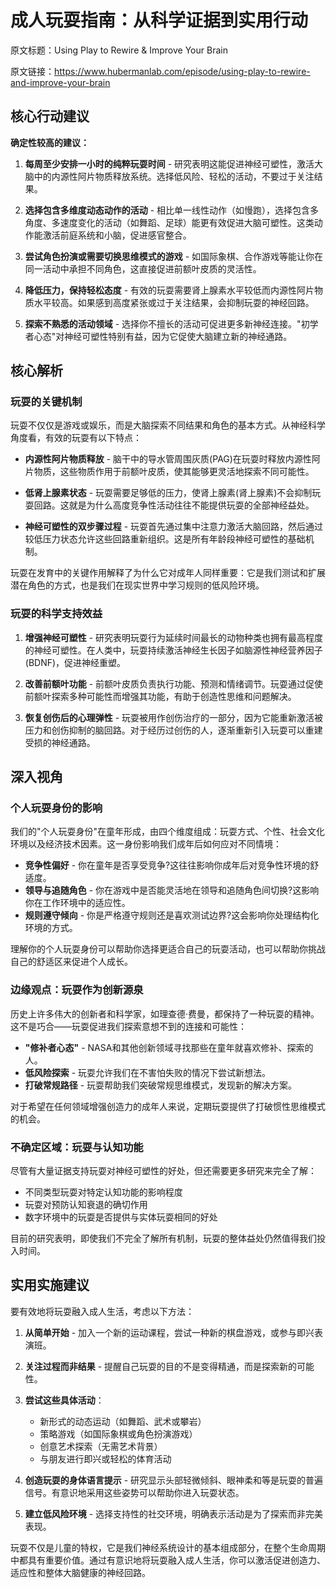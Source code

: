# 成人玩耍指南：从科学证据到实用行动

原文标题：Using Play to Rewire & Improve Your Brain

原文链接：https://www.hubermanlab.com/episode/using-play-to-rewire-and-improve-your-brain

## 核心行动建议

**确定性较高的建议：**

1. **每周至少安排一小时的纯粹玩耍时间** - 研究表明这能促进神经可塑性，激活大脑中的内源性阿片物质释放系统。选择低风险、轻松的活动，不要过于关注结果。

2. **选择包含多维度动态动作的活动** - 相比单一线性动作（如慢跑），选择包含多角度、多速度变化的活动（如舞蹈、足球）能更有效促进大脑可塑性。这类动作能激活前庭系统和小脑，促进感官整合。

3. **尝试角色扮演或需要切换思维模式的游戏** - 如国际象棋、合作游戏等能让你在同一活动中承担不同角色，这直接促进前额叶皮质的灵活性。

4. **降低压力，保持轻松态度** - 有效的玩耍需要肾上腺素水平较低而内源性阿片物质水平较高。如果感到高度紧张或过于关注结果，会抑制玩耍的神经回路。

5. **探索不熟悉的活动领域** - 选择你不擅长的活动可促进更多新神经连接。"初学者心态"对神经可塑性特别有益，因为它促使大脑建立新的神经通路。

## 核心解析

### 玩耍的关键机制

玩耍不仅仅是游戏或娱乐，而是大脑探索不同结果和角色的基本方式。从神经科学角度看，有效的玩耍有以下特点：

- **内源性阿片物质释放** - 脑干中的导水管周围灰质(PAG)在玩耍时释放内源性阿片物质，这些物质作用于前额叶皮质，使其能够更灵活地探索不同可能性。

- **低肾上腺素状态** - 玩耍需要足够低的压力，使肾上腺素(肾上腺素)不会抑制玩耍回路。这就是为什么高度竞争性活动往往不能提供玩耍的全部神经益处。

- **神经可塑性的双步骤过程** - 玩耍首先通过集中注意力激活大脑回路，然后通过较低压力状态允许这些回路重新组织。这是所有年龄段神经可塑性的基础机制。

玩耍在发育中的关键作用解释了为什么它对成年人同样重要：它是我们测试和扩展潜在角色的方式，也是我们在现实世界中学习规则的低风险环境。

### 玩耍的科学支持效益

1. **增强神经可塑性** - 研究表明玩耍行为延续时间最长的动物种类也拥有最高程度的神经可塑性。在人类中，玩耍持续激活神经生长因子如脑源性神经营养因子(BDNF)，促进神经重塑。

2. **改善前额叶功能** - 前额叶皮质负责执行功能、预测和情绪调节。玩耍通过促使前额叶探索多种可能性而增强其功能，有助于创造性思维和问题解决。

3. **恢复创伤后的心理弹性** - 玩耍被用作创伤治疗的一部分，因为它能重新激活被压力和创伤抑制的脑回路。对于经历过创伤的人，逐渐重新引入玩耍可以重建受损的神经通路。

## 深入视角

### 个人玩耍身份的影响

我们的"个人玩耍身份"在童年形成，由四个维度组成：玩耍方式、个性、社会文化环境以及经济技术因素。这一身份影响我们成年后如何应对不同情境：

- **竞争性偏好** - 你在童年是否享受竞争?这往往影响你成年后对竞争性环境的舒适度。
- **领导与追随角色** - 你在游戏中是否能灵活地在领导和追随角色间切换?这影响你在工作环境中的适应性。
- **规则遵守倾向** - 你是严格遵守规则还是喜欢测试边界?这会影响你处理结构化环境的方式。

理解你的个人玩耍身份可以帮助你选择更适合自己的玩耍活动，也可以帮助你挑战自己的舒适区来促进个人成长。

### 边缘观点：玩耍作为创新源泉

历史上许多伟大的创新者和科学家，如理查德·费曼，都保持了一种玩耍的精神。这不是巧合——玩耍促进我们探索意想不到的连接和可能性：

- **"修补者心态"** - NASA和其他创新领域寻找那些在童年就喜欢修补、探索的人。
- **低风险探索** - 玩耍允许我们在不害怕失败的情况下尝试新想法。
- **打破常规路径** - 玩耍帮助我们突破常规思维模式，发现新的解决方案。

对于希望在任何领域增强创造力的成年人来说，定期玩耍提供了打破惯性思维模式的机会。

### 不确定区域：玩耍与认知功能

尽管有大量证据支持玩耍对神经可塑性的好处，但还需要更多研究来完全了解：

- 不同类型玩耍对特定认知功能的影响程度
- 玩耍对预防认知衰退的确切作用
- 数字环境中的玩耍是否提供与实体玩耍相同的好处

目前的研究表明，即使我们不完全了解所有机制，玩耍的整体益处仍然值得我们投入时间。

## 实用实施建议

要有效地将玩耍融入成人生活，考虑以下方法：

1. **从简单开始** - 加入一个新的运动课程，尝试一种新的棋盘游戏，或参与即兴表演班。

2. **关注过程而非结果** - 提醒自己玩耍的目的不是变得精通，而是探索新的可能性。

3. **尝试这些具体活动**：
   - 新形式的动态运动（如舞蹈、武术或攀岩）
   - 策略游戏（如国际象棋或角色扮演游戏）
   - 创意艺术探索（无需艺术背景）
   - 与朋友进行即兴或轻松的体育活动

4. **创造玩耍的身体语言提示** - 研究显示头部轻微倾斜、眼神柔和等是玩耍的普遍信号。有意识地采用这些姿势可以帮助你进入玩耍状态。

5. **建立低风险环境** - 选择支持性的社交环境，明确表示活动是为了探索而非完美表现。

玩耍不仅是儿童的特权，它是我们神经系统设计的基本组成部分，在整个生命周期中都具有重要价值。通过有意识地将玩耍融入成人生活，你可以激活促进创造力、适应性和整体大脑健康的神经回路。
